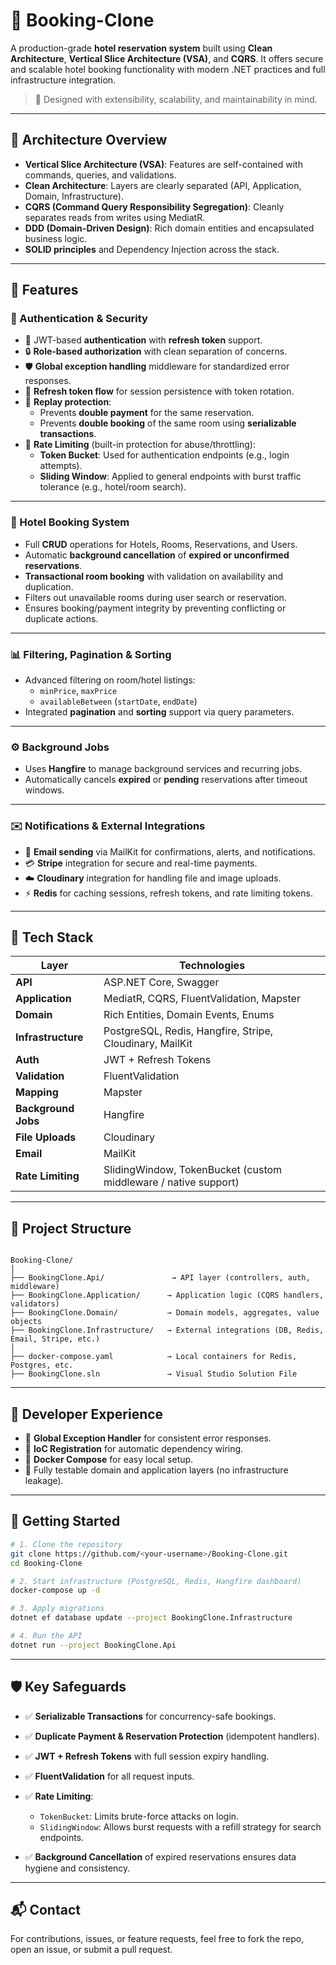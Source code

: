 


# 🏨 Booking-Clone

A production-grade **hotel reservation system** built using **Clean Architecture**, **Vertical Slice Architecture (VSA)**, and **CQRS**. It offers secure and scalable hotel booking functionality with modern .NET practices and full infrastructure integration.

> 🚀 Designed with extensibility, scalability, and maintainability in mind.

---

## 🧱 Architecture Overview

- **Vertical Slice Architecture (VSA)**: Features are self-contained with commands, queries, and validations.
- **Clean Architecture**: Layers are clearly separated (API, Application, Domain, Infrastructure).
- **CQRS (Command Query Responsibility Segregation)**: Cleanly separates reads from writes using MediatR.
- **DDD (Domain-Driven Design)**: Rich domain entities and encapsulated business logic.
- **SOLID principles** and Dependency Injection across the stack.

---

## 🚀 Features

### 🔐 Authentication & Security

- 🔑 JWT-based **authentication** with **refresh token** support.
- 🔒 **Role-based authorization** with clean separation of concerns.
- 🛡️ **Global exception handling** middleware for standardized error responses.
- 🔁 **Refresh token flow** for session persistence with token rotation.
- 🔁 **Replay protection**:
  - Prevents **double payment** for the same reservation.
  - Prevents **double booking** of the same room using **serializable transactions**.
- 🧵 **Rate Limiting** (built-in protection for abuse/throttling):
  - **Token Bucket**: Used for authentication endpoints (e.g., login attempts).
  - **Sliding Window**: Applied to general endpoints with burst traffic tolerance (e.g., hotel/room search).

---

### 🏨 Hotel Booking System

- Full **CRUD** operations for Hotels, Rooms, Reservations, and Users.
- Automatic **background cancellation** of **expired or unconfirmed reservations**.
- **Transactional room booking** with validation on availability and duplication.
- Filters out unavailable rooms during user search or reservation.
- Ensures booking/payment integrity by preventing conflicting or duplicate actions.

---

### 📊 Filtering, Pagination & Sorting

- Advanced filtering on room/hotel listings:
  - `minPrice`, `maxPrice`
  - `availableBetween` (`startDate`, `endDate`)
- Integrated **pagination** and **sorting** support via query parameters.

---

### ⚙️ Background Jobs

- Uses **Hangfire** to manage background services and recurring jobs.
- Automatically cancels **expired** or **pending** reservations after timeout windows.

---

### ✉️ Notifications & External Integrations

- 📧 **Email sending** via MailKit for confirmations, alerts, and notifications.
- 💳 **Stripe** integration for secure and real-time payments.
- ☁️ **Cloudinary** integration for handling file and image uploads.
- ⚡ **Redis** for caching sessions, refresh tokens, and rate limiting tokens.

---

## 🔧 Tech Stack

| Layer               | Technologies |
|--------------------|--------------|
| **API**            | ASP.NET Core, Swagger |
| **Application**    | MediatR, CQRS, FluentValidation, Mapster |
| **Domain**         | Rich Entities, Domain Events, Enums |
| **Infrastructure** | PostgreSQL, Redis, Hangfire, Stripe, Cloudinary, MailKit |
| **Auth**           | JWT + Refresh Tokens |
| **Validation**     | FluentValidation |
| **Mapping**        | Mapster |
| **Background Jobs**| Hangfire |
| **File Uploads**   | Cloudinary |
| **Email**          | MailKit |
| **Rate Limiting**  | SlidingWindow, TokenBucket (custom middleware / native support) |

---

## 📁 Project Structure

```

Booking-Clone/
│
├── BookingClone.Api/               → API layer (controllers, auth, middleware)
├── BookingClone.Application/      → Application logic (CQRS handlers, validators)
├── BookingClone.Domain/           → Domain models, aggregates, value objects
├── BookingClone.Infrastructure/   → External integrations (DB, Redis, Email, Stripe, etc.)
│
├── docker-compose.yaml            → Local containers for Redis, Postgres, etc.
├── BookingClone.sln               → Visual Studio Solution File

````

---

## 🧪 Developer Experience

- 🧼 **Global Exception Handler** for consistent error responses.
- 🧩 **IoC Registration** for automatic dependency wiring.
- 🐳 **Docker Compose** for easy local setup.
- 🧪 Fully testable domain and application layers (no infrastructure leakage).

---

## 🧭 Getting Started

```bash
# 1. Clone the repository
git clone https://github.com/<your-username>/Booking-Clone.git
cd Booking-Clone

# 2. Start infrastructure (PostgreSQL, Redis, Hangfire dashboard)
docker-compose up -d

# 3. Apply migrations
dotnet ef database update --project BookingClone.Infrastructure

# 4. Run the API
dotnet run --project BookingClone.Api
````

---

## 🛡️ Key Safeguards

* ✅ **Serializable Transactions** for concurrency-safe bookings.
* ✅ **Duplicate Payment & Reservation Protection** (idempotent handlers).
* ✅ **JWT + Refresh Tokens** with full session expiry handling.
* ✅ **FluentValidation** for all request inputs.
* ✅ **Rate Limiting**:

  * `TokenBucket`: Limits brute-force attacks on login.
  * `SlidingWindow`: Allows burst requests with a refill strategy for search endpoints.
* ✅ **Background Cancellation** of expired reservations ensures data hygiene and consistency.

---

## 📬 Contact

For contributions, issues, or feature requests, feel free to fork the repo, open an issue, or submit a pull request.


